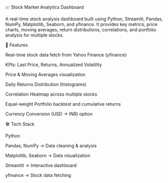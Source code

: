 📈 Stock Market Analytics Dashboard

A real-time stock analysis dashboard built using Python, Streamlit, Pandas, NumPy, Matplotlib, Seaborn, and yfinance.
It provides key metrics, price charts, moving averages, return distributions, correlations, and portfolio analysis for multiple stocks.

🚀 Features

Real-time stock data fetch from Yahoo Finance (yfinance)

KPIs: Last Price, Returns, Annualized Volatility

Price & Moving Averages visualization

Daily Returns Distribution (histograms)

Correlation Heatmap across multiple stocks

Equal-weight Portfolio backtest and cumulative returns

Currency Conversion (USD → INR) option

🛠 Tech Stack

Python

Pandas, NumPy → Data cleaning & analysis

Matplotlib, Seaborn → Data visualization

Streamlit → Interactive dashboard

yfinance → Stock data fetching
